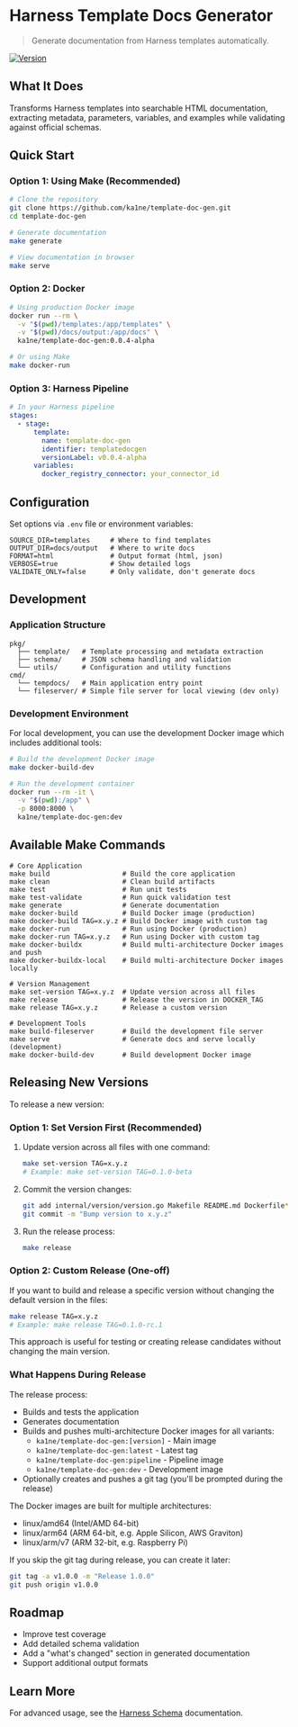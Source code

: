 # Harness Template Docs Generator

> Generate documentation from Harness templates automatically.

[![Version](https://img.shields.io/badge/version-1\.0\.0-blue)](https://github.com/ka1ne/template-doc-gen)

## What It Does

Transforms Harness templates into searchable HTML documentation, extracting metadata, parameters, variables, and examples while validating against official schemas.

## Quick Start

### Option 1: Using Make (Recommended)

```bash
# Clone the repository
git clone https://github.com/ka1ne/template-doc-gen.git
cd template-doc-gen

# Generate documentation
make generate

# View documentation in browser
make serve
```

### Option 2: Docker

```bash
# Using production Docker image
docker run --rm \
  -v "$(pwd)/templates:/app/templates" \
  -v "$(pwd)/docs/output:/app/docs" \
  ka1ne/template-doc-gen:0.0.4-alpha

# Or using Make
make docker-run
```

### Option 3: Harness Pipeline

```yaml
# In your Harness pipeline
stages:
  - stage:
      template:
        name: template-doc-gen
        identifier: templatedocgen
        versionLabel: v0.0.4-alpha
      variables:
        docker_registry_connector: your_connector_id
```

## Configuration

Set options via `.env` file or environment variables:

```
SOURCE_DIR=templates     # Where to find templates
OUTPUT_DIR=docs/output   # Where to write docs
FORMAT=html              # Output format (html, json)
VERBOSE=true             # Show detailed logs
VALIDATE_ONLY=false      # Only validate, don't generate docs
```

## Development

### Application Structure

```
pkg/
  ├── template/   # Template processing and metadata extraction
  ├── schema/     # JSON schema handling and validation
  └── utils/      # Configuration and utility functions
cmd/
  └── tempdocs/   # Main application entry point
  └── fileserver/ # Simple file server for local viewing (dev only)
```

### Development Environment

For local development, you can use the development Docker image which includes additional tools:

```bash
# Build the development Docker image
make docker-build-dev

# Run the development container
docker run --rm -it \
  -v "$(pwd):/app" \
  -p 8000:8000 \
  ka1ne/template-doc-gen:dev
```

## Available Make Commands

```
# Core Application
make build                  # Build the core application
make clean                  # Clean build artifacts
make test                   # Run unit tests
make test-validate          # Run quick validation test
make generate               # Generate documentation
make docker-build           # Build Docker image (production)
make docker-build TAG=x.y.z # Build Docker image with custom tag
make docker-run             # Run using Docker (production)
make docker-run TAG=x.y.z   # Run using Docker with custom tag
make docker-buildx          # Build multi-architecture Docker images and push
make docker-buildx-local    # Build multi-architecture Docker images locally

# Version Management
make set-version TAG=x.y.z  # Update version across all files
make release                # Release the version in DOCKER_TAG
make release TAG=x.y.z      # Release a custom version

# Development Tools
make build-fileserver       # Build the development file server
make serve                  # Generate docs and serve locally (development)
make docker-build-dev       # Build development Docker image
```

## Releasing New Versions

To release a new version:

### Option 1: Set Version First (Recommended)

1. Update version across all files with one command:
   ```bash
   make set-version TAG=x.y.z
   # Example: make set-version TAG=0.1.0-beta
   ```

2. Commit the version changes:
   ```bash
   git add internal/version/version.go Makefile README.md Dockerfile* examples/
   git commit -m "Bump version to x.y.z"
   ```

3. Run the release process:
   ```bash
   make release
   ```

### Option 2: Custom Release (One-off)

If you want to build and release a specific version without changing the default version in the files:

```bash
make release TAG=x.y.z
# Example: make release TAG=0.1.0-rc.1
```

This approach is useful for testing or creating release candidates without changing the main version.

### What Happens During Release

The release process:
- Builds and tests the application
- Generates documentation
- Builds and pushes multi-architecture Docker images for all variants:
  - `ka1ne/template-doc-gen:[version]` - Main image
  - `ka1ne/template-doc-gen:latest` - Latest tag
  - `ka1ne/template-doc-gen:pipeline` - Pipeline image
  - `ka1ne/template-doc-gen:dev` - Development image
- Optionally creates and pushes a git tag (you'll be prompted during the release)

The Docker images are built for multiple architectures:
- linux/amd64 (Intel/AMD 64-bit)
- linux/arm64 (ARM 64-bit, e.g. Apple Silicon, AWS Graviton)
- linux/arm/v7 (ARM 32-bit, e.g. Raspberry Pi)

If you skip the git tag during release, you can create it later:
```bash
git tag -a v1.0.0 -m "Release 1.0.0"
git push origin v1.0.0
```

## Roadmap
- Improve test coverage
- Add detailed schema validation
- Add a "what's changed" section in generated documentation
- Support additional output formats

## Learn More

For advanced usage, see the [Harness Schema](https://github.com/harness/harness-schema) documentation.
